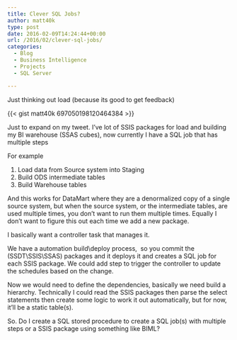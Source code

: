```yaml
---
title: Clever SQL Jobs?
author: matt40k
type: post
date: 2016-02-09T14:24:44+00:00
url: /2016/02/clever-sql-jobs/
categories:
  - Blog
  - Business Intelligence
  - Projects
  - SQL Server

---
```

Just thinking out load (because its good to get feedback)

{{< gist matt40k 697050198120464384 >}}

Just to expand on my tweet. I&#8217;ve lot of SSIS packages for load and building my BI warehouse (SSAS cubes), now currently I have a SQL job that has multiple steps

For example

  1. Load data from Source system into Staging
  2. Build ODS intermediate tables
  3. Build Warehouse tables

And this works for DataMart where they are a denormalized copy of a single source system, but when the source system, or the intermediate tables, are used multiple times, you don&#8217;t want to run them multiple times. Equally I don&#8217;t want to figure this out each time we add a new package.

I basically want a controller task that manages it.

We have a automation build\deploy process,  so you commit the (SSDT\SSIS\SSAS) packages and it deploys it and creates a SQL job for each SSIS package. We could add step to trigger the controller to update the schedules based on the change.

Now we would need to define the dependencies, basically we need build a hierarchy. Technically I could read the SSIS packages then parse the select statements then create some logic to work it out automatically, but for now, it&#8217;ll be a static table(s).

So. Do I create a SQL stored procedure to create a SQL job(s) with multiple steps or a SSIS package using something like BIML?

&nbsp;

&nbsp;
